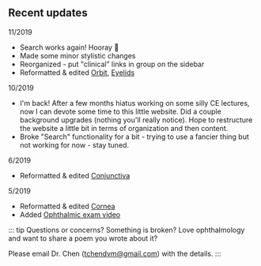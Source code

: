 ## Recent updates

11/2019

- Search works again! Hooray :tada:
- Made some minor stylistic changes
- Reorganized - put "clinical" links in group on the sidebar
- Reformatted & edited [Orbit](orbit/orbit.html), [Eyelids](eyelids/eyelids.html)

10/2019

- I'm back! After a few months hiatus working on some silly CE lectures, now I can devote some time to this little website. Did a couple background upgrades (nothing you'll really notice). Hope to restructure the website a little bit in terms of organization and then content.
- Broke "Search" functionality for a bit - trying to use a fancier thing but not working for now - stay tuned.

6/2019

- Reformatted & edited [Conjunctiva](conjunctiva/conjunctiva.html)

5/2019

- Reformatted & edited [Cornea](cornea/cornea.html)
- Added [Ophthalmic exam video](clinics/ophthalmicexam.html)

::: tip Questions or concerns? Something is broken?
Love ophthalmology and want to share a poem you wrote about it?

Please email Dr. Chen (tchendvm@gmail.com) with the details.
:::
